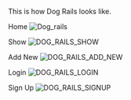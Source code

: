 This is how Dog Rails looks like.

Home 
![Dog_rails](https://user-images.githubusercontent.com/22487392/63638852-dbc9cf00-c6bf-11e9-8536-c297200186a5.png)

Show
![DOG_RAILS_SHOW](https://user-images.githubusercontent.com/22487392/63638910-8510c500-c6c0-11e9-8e1b-5ef680c73102.png)

Add New
![DOG_RAILS_ADD_NEW](https://user-images.githubusercontent.com/22487392/63638900-70ccc800-c6c0-11e9-8c0b-85bbc7ac8ed7.png)

Login
![DOG_RAILS_LOGIN](https://user-images.githubusercontent.com/22487392/63638905-7e824d80-c6c0-11e9-8fdd-890ff3d57d6c.png)


Sign Up
![DOG_RAILS_SIGNUP](https://user-images.githubusercontent.com/22487392/63639352-abd0fa80-c6c4-11e9-9adc-84a5d3c62bb9.png)
